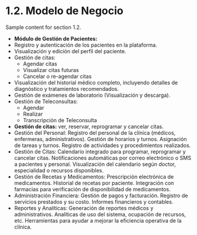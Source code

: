 # 1.2. Modelo de Negocio

Sample content for section 1.2.

- **Módulo de Gestión de Pacientes:** 
- Registro y autenticación de los pacientes en la plataforma.
- Visualización y edición del perfil del paciente.
- Gestión de citas:
  - Agendar citas
  - Visualizar citas futuras
  - Cancelar o re-agendar citas
- Visualización del historial médico completo, incluyendo detalles de diagnóstico y tratamientos recomendados.
- Gestión de exámenes de laboratorio (Visualización y descarga).
- Gestión de Teleconsultas:
  - Agendar
  - Realizar
  - Transcripción de Teleconsulta
- **Gestión de citas:** ver, reservar, reprogramar y cancelar citas.
- Gestión del Personal: Registro del personal de la clínica (médicos, enfermeras, administrativos). Gestión de horarios y turnos. Asignación de tareas y turnos. Registro de actividades y procedimientos realizados.
- Gestión de Citas: Calendario integrado para programar, reprogramar y cancelar citas. Notificaciones automáticas por correo electrónico o SMS a pacientes y personal. Visualización del calendario según doctor, especialidad o recursos disponibles.
- Gestión de Recetas y Medicamentos:
Prescripción electrónica de medicamentos. Historial de recetas por paciente. Integración con farmacias para verificación de disponibilidad de medicamentos.
- Administración Financiera: Gestión de pagos y facturación. Registro de servicios prestados y su costo. Informes financieros y contables.
- Reportes y Analíticas: Generación de reportes médicos y administrativos. Analíticas de uso del sistema, ocupación de recursos, etc. Herramientas para ayudar a mejorar la eficiencia operativa de la clínica.
